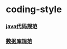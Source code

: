 coding-style
============

### [java代码规范](java/java-coding-style.md)
### [数据库规范](mysql/mysql-guideline.md)